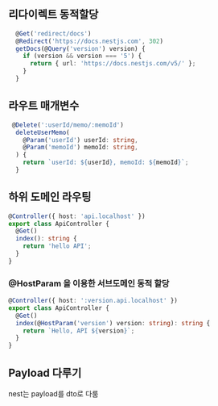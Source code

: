 ## 리다이렉트 동적할당

```ts
  @Get('redirect/docs')
  @Redirect('https://docs.nestjs.com', 302)
  getDocs(@Query('version') version) {
    if (version && version === '5') {
      return { url: 'https://docs.nestjs.com/v5/' };
    }
  }
```

## 라우트 매개변수

```ts
 @Delete(':userId/memo/:memoId')
  deleteUserMemo(
    @Param('userId') userId: string,
    @Param('memoId') memoId: string,
  ) {
    return `userId: ${userId}, memoId: ${memoId}`;
  }
```

## 하위 도메인 라우팅

```ts
@Controller({ host: 'api.localhost' })
export class ApiController {
  @Get()
  index(): string {
    return 'hello API';
  }
}
```

### @HostParam 을 이용한 서브도메인 동적 할당

```ts
@Controller({ host: ':version.api.localhost' })
export class ApiController {
  @Get()
  index(@HostParam('version') version: string): string {
    return `Hello, API ${version}`;
  }
}
```

## Payload 다루기

nest는 payload를 dto로 다룸
